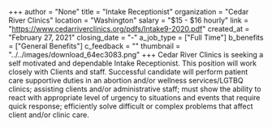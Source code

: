 +++
author = "None"
title = "Intake Receptionist"
organization = "Cedar River Clinics"
location = "Washington"
salary = "$15 - $16 hourly"
link = "https://www.cedarriverclinics.org/pdfs/Intake9-2020.pdf"
created_at = "February 27, 2021"
closing_date = "-"
a_job_type = ["Full Time"]
b_benefits = ["General Benefits"]
c_feedback = ""
thumbnail = "../../images/download_64ec3083.png"
+++
Cedar River Clinics is seeking a self motivated and dependable Intake Receptionist. This position will
work closely with Clients and staff. Successful candidate will perform patient care supportive duties in an
abortion and/or wellness services/LGTBQ clinics; assisting clients and/or administrative staff; must
show the ability to react with appropriate level of urgency to situations and events that require quick
response; efficiently solve difficult or complex problems that affect client and/or clinic care. 